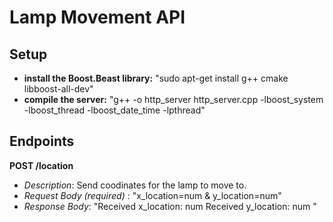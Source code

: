 # Lamp Movement API

## Setup
- **install the Boost.Beast library:** "sudo apt-get install g++ cmake libboost-all-dev"
- **compile the server:** "g++ -o http_server http_server.cpp -lboost_system -lboost_thread -lboost_date_time -lpthread"

## Endpoints
**POST /location**
- *Description*: Send coodinates for the lamp to move to.
- *Request Body (required)* : "x_location=num & y_location=num"
- *Response Body*: "Received x_location: num
                    Received y_location: num "
